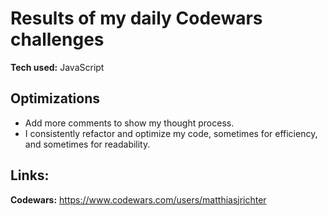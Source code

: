 # Results of my daily Codewars challenges

**Tech used:** JavaScript

## Optimizations
- Add more comments to show my thought process.
- I consistently refactor and optimize my code, sometimes for efficiency, and sometimes for readability. 

## Links:
**Codewars:** https://www.codewars.com/users/matthiasjrichter

